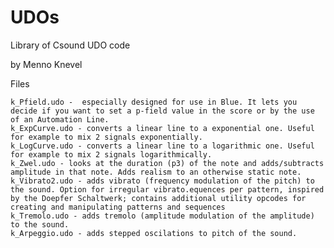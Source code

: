 # UDOs

Library of Csound UDO code

by Menno Knevel

Files

    k_Pfield.udo -  especially designed for use in Blue. It lets you decide if you want to set a p-field value in the score or by the use of an Automation Line.
    k_ExpCurve.udo - converts a linear line to a exponential one. Useful for example to mix 2 signals exponentially.
    k_LogCurve.udo - converts a linear line to a logarithmic one. Useful for example to mix 2 signals logarithmically.
    k_Zwel.udo - looks at the duration (p3) of the note and adds/subtracts amplitude in that note. Adds realism to an otherwise static note.
    k_Vibrato2.udo - adds vibrato (frequency modulation of the pitch) to the sound. Option for irregular vibrato.equences per pattern, inspired by the Doepfer Schaltwerk; contains additional utility opcodes for creating and manipulating patterns and sequences
    k_Tremolo.udo - adds tremolo (amplitude modulation of the amplitude) to the sound.
    k_Arpeggio.udo - adds stepped oscilations to pitch of the sound.
